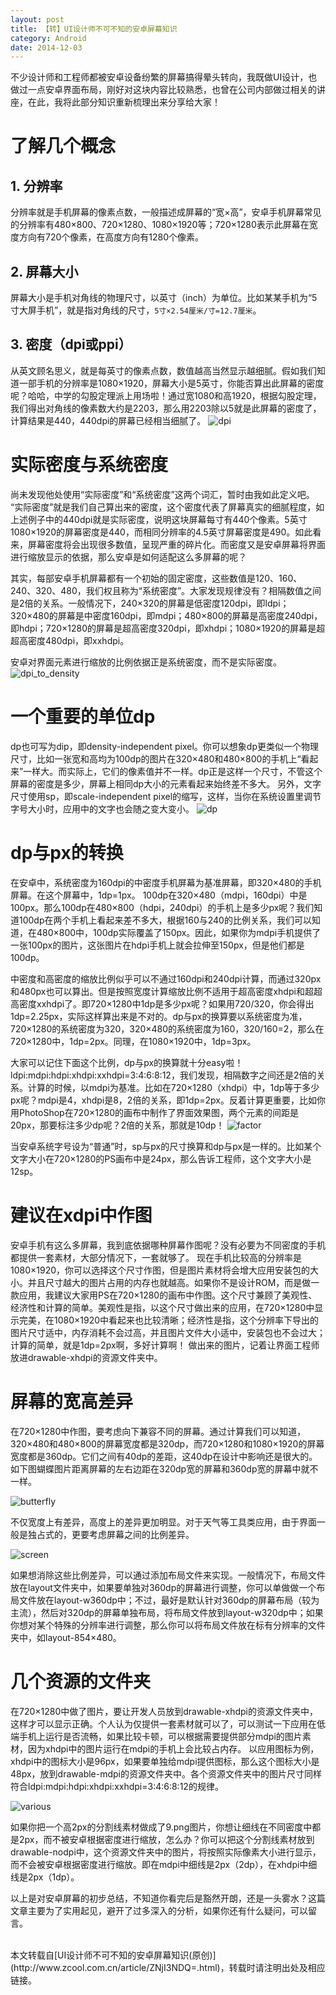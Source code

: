 ```yaml
---
layout: post
title: 【转】UI设计师不可不知的安卓屏幕知识
category: Android
date: 2014-12-03
---
```


不少设计师和工程师都被安卓设备纷繁的屏幕搞得晕头转向，我既做UI设计，也做过一点安卓界面布局，刚好对这块内容比较熟悉，也曾在公司内部做过相关的讲座，在此，我将此部分知识重新梳理出来分享给大家！

# 了解几个概念

## 1. 分辨率
分辨率就是手机屏幕的像素点数，一般描述成屏幕的“宽×高”，安卓手机屏幕常见的分辨率有480×800、720×1280、1080×1920等；720×1280表示此屏幕在宽度方向有720个像素，在高度方向有1280个像素。

## 2. 屏幕大小
屏幕大小是手机对角线的物理尺寸，以英寸（inch）为单位。比如某某手机为“5寸大屏手机”，就是指对角线的尺寸，`5寸×2.54厘米/寸=12.7厘米`。

<!-- more -->

## 3. 密度（dpi或ppi）
从英文顾名思义，就是每英寸的像素点数，数值越高当然显示越细腻。假如我们知道一部手机的分辨率是1080×1920，屏幕大小是5英寸，你能否算出此屏幕的密度呢？哈哈，中学的勾股定理派上用场啦！通过宽1080和高1920，根据勾股定理，我们得出对角线的像素数大约是2203，那么用2203除以5就是此屏幕的密度了，计算结果是440，440dpi的屏幕已经相当细腻了。
![dpi](/media/2014/12/3/dpi.jpg)

# 实际密度与系统密度

尚未发现他处使用“实际密度”和“系统密度”这两个词汇，暂时由我如此定义吧。
“实际密度”就是我们自己算出来的密度，这个密度代表了屏幕真实的细腻程度，如上述例子中的440dpi就是实际密度，说明这块屏幕每寸有440个像素。5英寸1080×1920的屏幕密度是440，而相同分辨率的4.5英寸屏幕密度是490。如此看来，屏幕密度将会出现很多数值，呈现严重的碎片化。而密度又是安卓屏幕将界面进行缩放显示的依据，那么安卓是如何适配这么多屏幕的呢？

其实，每部安卓手机屏幕都有一个初始的固定密度，这些数值是120、160、240、320、480，我们权且称为“系统密度”。大家发现规律没有？相隔数值之间是2倍的关系。一般情况下，240×320的屏幕是低密度120dpi，即ldpi；320×480的屏幕是中密度160dpi，即mdpi；480×800的屏幕是高密度240dpi，即hdpi；720×1280的屏幕是超高密度320dpi，即xhdpi；1080×1920的屏幕是超超高密度480dpi，即xxhdpi。

安卓对界面元素进行缩放的比例依据正是系统密度，而不是实际密度。
![dpi_to_density](/media/2014/12/3/dpi_to_density.jpg)

# 一个重要的单位dp

dp也可写为dip，即density-independent pixel。你可以想象dp更类似一个物理尺寸，比如一张宽和高均为100dp的图片在320×480和480×800的手机上“看起来”一样大。而实际上，它们的像素值并不一样。dp正是这样一个尺寸，不管这个屏幕的密度是多少，屏幕上相同dp大小的元素看起来始终差不多大。
另外，文字尺寸使用sp，即scale-independent pixel的缩写，这样，当你在系统设置里调节字号大小时，应用中的文字也会随之变大变小。
![dp](/media/2014/12/3/dp.jpg)

# dp与px的转换

在安卓中，系统密度为160dpi的中密度手机屏幕为基准屏幕，即320×480的手机屏幕。在这个屏幕中，1dp=1px。
100dp在320×480（mdpi，160dpi）中是100px。那么100dp在480×800（hdpi，240dpi）的手机上是多少px呢？我们知道100dp在两个手机上看起来差不多大，根据160与240的比例关系，我们可以知道，在480×800中，100dp实际覆盖了150px。因此，如果你为mdpi手机提供了一张100px的图片，这张图片在hdpi手机上就会拉伸至150px，但是他们都是100dp。

中密度和高密度的缩放比例似乎可以不通过160dpi和240dpi计算，而通过320px和480px也可以算出。但是按照宽度计算缩放比例不适用于超高密度xhdpi和超超高密度xxhdpi了。即720×1280中1dp是多少px呢？如果用720/320，你会得出1dp=2.25px，实际这样算出来是不对的。dp与px的换算要以系统密度为准，720×1280的系统密度为320，320×480的系统密度为160，320/160=2，那么在720×1280中，1dp=2px。同理，在1080×1920中，1dp=3px。

大家可以记住下面这个比例，dp与px的换算就十分easy啦！
ldpi:mdpi:hdpi:xhdpi:xxhdpi=3:4:6:8:12，我们发现，相隔数字之间还是2倍的关系。计算的时候，以mdpi为基准。比如在720×1280（xhdpi）中，1dp等于多少px呢？mdpi是4，xhdpi是8，2倍的关系，即1dp=2px。反着计算更重要，比如你用PhotoShop在720×1280的画布中制作了界面效果图，两个元素的间距是20px，那要标注多少dp呢？2倍的关系，那就是10dp！
![factor](/media/2014/12/3/factor.jpg)

当安卓系统字号设为“普通”时，sp与px的尺寸换算和dp与px是一样的。比如某个文字大小在720×1280的PS画布中是24px，那么告诉工程师，这个文字大小是12sp。

# 建议在xdpi中作图

安卓手机有这么多屏幕，我到底依据哪种屏幕作图呢？没有必要为不同密度的手机都提供一套素材，大部分情况下，一套就够了。
现在手机比较高的分辨率是1080×1920，你可以选择这个尺寸作图，但是图片素材将会增大应用安装包的大小。并且尺寸越大的图片占用的内存也就越高。如果你不是设计ROM，而是做一款应用，我建议大家用PS在720×1280的画布中作图。这个尺寸兼顾了美观性、经济性和计算的简单。美观性是指，以这个尺寸做出来的应用，在720×1280中显示完美，在1080×1920中看起来也比较清晰；经济性是指，这个分辨率下导出的图片尺寸适中，内存消耗不会过高，并且图片文件大小适中，安装包也不会过大；计算的简单，就是1dp=2px啊，多好计算啊！
做出来的图片，记着让界面工程师放进drawable-xhdpi的资源文件夹中。

# 屏幕的宽高差异

在720×1280中作图，要考虑向下兼容不同的屏幕。通过计算我们可以知道，320×480和480×800的屏幕宽度都是320dp，而720×1280和1080×1920的屏幕宽度都是360dp。它们之间有40dp的差距，这40dp在设计中影响还是很大的。如下图蝴蝶图片距离屏幕的左右边距在320dp宽的屏幕和360dp宽的屏幕中就不一样。

![butterfly](/media/2014/12/3/butterfly.jpg)

不仅宽度上有差异，高度上的差异更加明显。对于天气等工具类应用，由于界面一般是独占式的，更要考虑屏幕之间的比例差异。

![screen](/media/2014/12/3/screen.jpg)

如果想消除这些比例差异，可以通过添加布局文件来实现。一般情况下，布局文件放在layout文件夹中，如果要单独对360dp的屏幕进行调整，你可以单做做一个布局文件放在layout-w360dp中；不过，最好是默认针对360dp的屏幕布局（较为主流），然后对320dp的屏幕单独布局，将布局文件放到layout-w320dp中；如果你想对某个特殊的分辨率进行调整，那么你可以将布局文件放在标有分辨率的文件夹中，如layout-854×480。

# 几个资源的文件夹

在720×1280中做了图片，要让开发人员放到drawable-xhdpi的资源文件夹中，这样才可以显示正确。个人认为仅提供一套素材就可以了，可以测试一下应用在低端手机上运行是否流畅，如果比较卡顿，可以根据需要提供部分mdpi的图片素材，因为xhdpi中的图片运行在mdpi的手机上会比较占内存。
以应用图标为例，xhdpi中的图标大小是96px，如果要单独给mdpi提供图标，那么这个图标大小是48px，放到drawable-mdpi的资源文件夹中。各个资源文件夹中的图片尺寸同样符合ldpi:mdpi:hdpi:xhdpi:xxhdpi=3:4:6:8:12的规律。

![various](/media/2014/12/3/various.jpg)

如果你把一个高2px的分割线素材做成了9.png图片，你想让细线在不同密度中都是2px，而不被安卓根据密度进行缩放，怎么办？你可以把这个分割线素材放到drawable-nodpi中，这个资源文件夹中的图片，将按照实际像素大小进行显示，而不会被安卓根据密度进行缩放。即在mdpi中细线是2px（2dp），在xhdpi中细线是2px（1dp）。

以上是对安卓屏幕的初步总结，不知道你看完后是豁然开朗，还是一头雾水？这篇文章主要为了实用起见，避开了过多深入的分析，如果你还有什么疑问，可以留言。


<br/>
本文转载自[UI设计师不可不知的安卓屏幕知识(原创)](http://www.zcool.com.cn/article/ZNjI3NDQ=.html)，转载时请注明出处及相应链接。